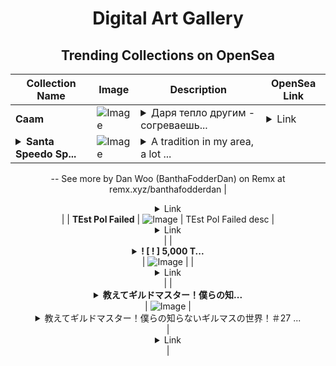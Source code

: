 <div align="center">

# Digital Art Gallery

## Trending Collections on OpenSea

| Collection Name                       | Image                                                                                     | Description                       | OpenSea Link                                                                                          |
|---------------------------------------|-------------------------------------------------------------------------------------------|-----------------------------------|--------------------------------------------------------------------------------------------------------|
| **Сaam** | ![Image](https://i.seadn.io/s/raw/files/6ed578cec8d6d11a40139ebe2381f427.jpg?w=500&auto=format?w=200&auto=format) | <details><summary>Даря тепло другим - согреваешь...</summary>Даря тепло другим - согреваешься сам</details> | <details><summary>Link</summary>[Сaam](https://opensea.io/collection/saam-3)</details> |
| **<details><summary>Santa Speedo Sp...</summary>Santa Speedo Sprint</details>** | ![Image](https://i.seadn.io/s/raw/files/2279f0a598ab9f78ff33db47310902f4.gif?w=500&auto=format?w=200&auto=format) | <details><summary>A tradition in my area, a lot ...</summary>A tradition in my area, a lot of folks gather to race down a street wearing their best outfits despite the cold temperatures to celebrate the holiday season and raise money for charity. Looking forward to going to capture this event again in the next couple weeks.
--
See more by Dan Woo (BanthaFodderDan) on Remx at remx.xyz/banthafodderdan</details> | <details><summary>Link</summary>[Santa Speedo Sprint](https://opensea.io/collection/santa-speedo-sprint)</details> |
| **TEst Pol Failed** | ![Image](https://i.seadn.io/s/raw/files/0d8546b5101fdb05c8cfcf3f0f1b5f91.png?w=500&auto=format?w=200&auto=format) | TEst Pol Failed desc | <details><summary>Link</summary>[TEst Pol Failed](https://opensea.io/collection/test-pol-failed)</details> |
| **<details><summary>! [ ! ] 5,000 T...</summary>! [ ! ] 5,000 TO 50,000</details>** | ![Image](https://i.seadn.io/s/raw/files/70f76a85b4fa4765890676c8d5420f76.png?w=500&auto=format?w=200&auto=format) |  | <details><summary>Link</summary>[! [ ! ] 5,000 TO 50,000](https://opensea.io/collection/5000-to-50000-645)</details> |
| **<details><summary>教えてギルドマスター！僕らの知...</summary>教えてギルドマスター！僕らの知らないギルマスの世界！＃27 アゼミチさん回記念SBT</details>** | ![Image](https://i.seadn.io/s/raw/files/da1edd5eb8859ea2e2e78090608d451d.png?w=500&auto=format?w=200&auto=format) | <details><summary>教えてギルドマスター！僕らの知らないギルマスの世界！＃27 ...</summary>教えてギルドマスター！僕らの知らないギルマスの世界！＃27 アゼミチさん回記念SBT</details> | <details><summary>Link</summary>[教えてギルドマスター！僕らの知らないギルマスの世界！＃27 アゼミチさん回記念SBT](https://opensea.io/collection/jiao-etegirudomasuta-pu-ranozhi-ranaigirumasuno-25)</details> |

</div>